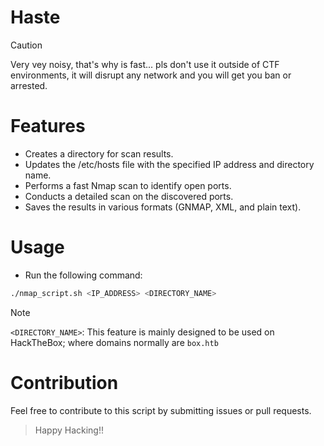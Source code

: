 # Haste
> [!CAUTION]
> Very vey noisy, that's why is fast... pls don't use it outside of CTF environments, it will disrupt any network and you will get you ban or arrested.
# Features
- Creates a directory for scan results.
- Updates the /etc/hosts file with the specified IP address and directory name.
- Performs a fast Nmap scan to identify open ports.
- Conducts a detailed scan on the discovered ports.
- Saves the results in various formats (GNMAP, XML, and plain text).
# Usage
- Run the following command:
```bash
./nmap_script.sh <IP_ADDRESS> <DIRECTORY_NAME>
```
>[!NOTE]
>`<DIRECTORY_NAME>`: This feature is mainly designed to be used on HackTheBox; where domains normally are `box.htb`
# Contribution
Feel free to contribute to this script by submitting issues or pull requests.

> Happy Hacking!!
